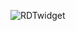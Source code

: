 ![RDTwidget](https://user-images.githubusercontent.com/8968780/211631869-ef3ca3ff-0aa2-4c2f-bafb-25828e423337.jpg)
